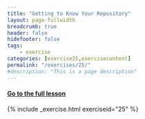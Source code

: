 ```yaml
---
title: "Getting to Know Your Repository"
layout: page-fullwidth
breadcrumb: true
header: false
hidefooter: false
tags:
    - exercise
categories: [exercise25,exercisecontent]
permalink: "/exercises/25/"
#description: "This is a page description"
---
```

<h4><a href="{{ site.url }}{{ site.baseurl }}/modules/4/b">Go to the full lesson</a></h4>
{% include _exercise.html exerciseid="25" %}